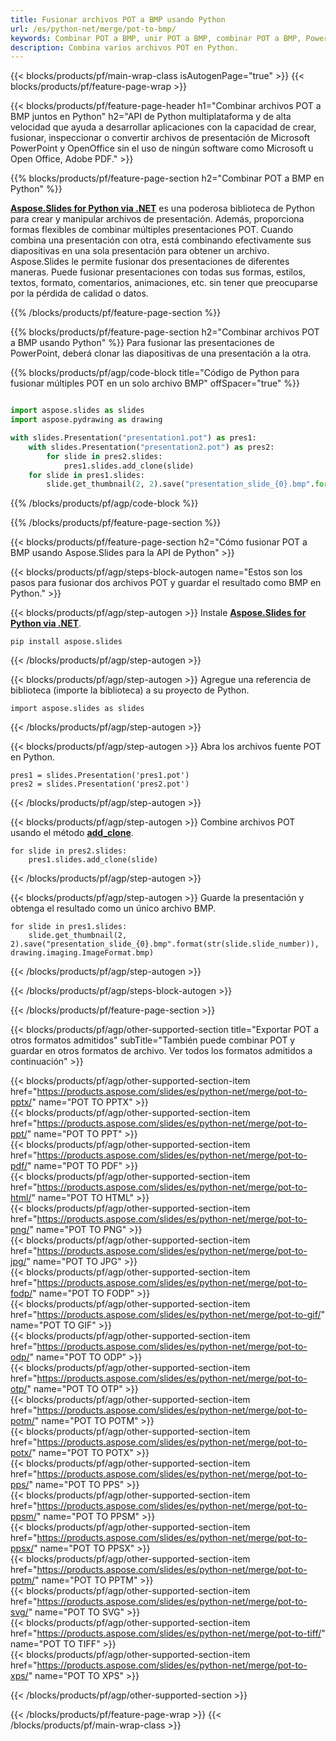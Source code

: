 ```yaml
---
title: Fusionar archivos POT a BMP usando Python
url: /es/python-net/merge/pot-to-bmp/
keywords: Combinar POT a BMP, unir POT a BMP, combinar POT a BMP, PowerPoint, Presentation, BMP, Python, Aspose
description: Combina varios archivos POT en Python.
---
```


{{< blocks/products/pf/main-wrap-class isAutogenPage="true" >}}
{{< blocks/products/pf/feature-page-wrap >}}

{{< blocks/products/pf/feature-page-header h1="Combinar archivos POT a BMP juntos en Python" h2="API de Python multiplataforma y de alta velocidad que ayuda a desarrollar aplicaciones con la capacidad de crear, fusionar, inspeccionar o convertir archivos de presentación de Microsoft PowerPoint y OpenOffice sin el uso de ningún software como Microsoft u Open Office, Adobe PDF." >}}

{{% blocks/products/pf/feature-page-section h2="Combinar POT a BMP en Python" %}}

[**Aspose.Slides for Python via .NET**](https://products.aspose.com/slides/es/python-net/) es una poderosa biblioteca de Python para crear y manipular archivos de presentación. Además, proporciona formas flexibles de combinar múltiples presentaciones POT. Cuando combina una presentación con otra, está combinando efectivamente sus diapositivas en una sola presentación para obtener un archivo. Aspose.Slides le permite fusionar dos presentaciones de diferentes maneras. Puede fusionar presentaciones con todas sus formas, estilos, textos, formato, comentarios, animaciones, etc. sin tener que preocuparse por la pérdida de calidad o datos.

{{% /blocks/products/pf/feature-page-section %}}

{{% blocks/products/pf/feature-page-section  h2="Combinar archivos POT a BMP usando Python" %}}
Para fusionar las presentaciones de PowerPoint, deberá clonar las diapositivas de una presentación a la otra.

{{% blocks/products/pf/agp/code-block title="Código de Python para fusionar múltiples POT en un solo archivo BMP" offSpacer="true" %}}

```python

import aspose.slides as slides
import aspose.pydrawing as drawing

with slides.Presentation("presentation1.pot") as pres1:
    with slides.Presentation("presentation2.pot") as pres2:
        for slide in pres2.slides:
            pres1.slides.add_clone(slide)
    for slide in pres1.slides:
        slide.get_thumbnail(2, 2).save("presentation_slide_{0}.bmp".format(str(slide.slide_number)), drawing.imaging.ImageFormat.bmp)
```


{{% /blocks/products/pf/agp/code-block %}}

{{% /blocks/products/pf/feature-page-section %}}

{{< blocks/products/pf/feature-page-section  h2="Cómo fusionar POT a BMP usando Aspose.Slides para la API de Python" >}}

{{< blocks/products/pf/agp/steps-block-autogen name="Estos son los pasos para fusionar dos archivos POT y guardar el resultado como BMP en Python." >}}

{{< blocks/products/pf/agp/step-autogen >}}
Instale [**Aspose.Slides for Python via .NET**](https://products.aspose.com/slides/es/python-net/).
```
pip install aspose.slides
```
{{< /blocks/products/pf/agp/step-autogen >}}

{{< blocks/products/pf/agp/step-autogen >}}
Agregue una referencia de biblioteca (importe la biblioteca) a su proyecto de Python.
```
import aspose.slides as slides
```
{{< /blocks/products/pf/agp/step-autogen >}}

{{< blocks/products/pf/agp/step-autogen >}}
Abra los archivos fuente POT en Python.
```
pres1 = slides.Presentation('pres1.pot')
pres2 = slides.Presentation('pres2.pot')
```
{{< /blocks/products/pf/agp/step-autogen >}}

{{< blocks/products/pf/agp/step-autogen >}}
Combine archivos POT usando el método [**add_clone**](https://reference.aspose.com/slides/python-net/aspose.slides/islidecollection/#methods).
```
for slide in pres2.slides:
    pres1.slides.add_clone(slide)
```
{{< /blocks/products/pf/agp/step-autogen >}}

{{< blocks/products/pf/agp/step-autogen >}}
Guarde la presentación y obtenga el resultado como un único archivo BMP.
```
for slide in pres1.slides:
    slide.get_thumbnail(2, 2).save("presentation_slide_{0}.bmp".format(str(slide.slide_number)), drawing.imaging.ImageFormat.bmp)
```

{{< /blocks/products/pf/agp/step-autogen >}}

{{< /blocks/products/pf/agp/steps-block-autogen >}}

{{< /blocks/products/pf/feature-page-section >}}

{{< blocks/products/pf/agp/other-supported-section title="Exportar POT a otros formatos admitidos" subTitle="También puede combinar POT y guardar en otros formatos de archivo. Ver todos los formatos admitidos a continuación" >}}

{{< blocks/products/pf/agp/other-supported-section-item href="https://products.aspose.com/slides/es/python-net/merge/pot-to-pptx/" name="POT TO PPTX" >}}  
{{< blocks/products/pf/agp/other-supported-section-item href="https://products.aspose.com/slides/es/python-net/merge/pot-to-ppt/" name="POT TO PPT" >}}  
{{< blocks/products/pf/agp/other-supported-section-item href="https://products.aspose.com/slides/es/python-net/merge/pot-to-pdf/" name="POT TO PDF" >}}  
{{< blocks/products/pf/agp/other-supported-section-item href="https://products.aspose.com/slides/es/python-net/merge/pot-to-html/" name="POT TO HTML" >}}  
{{< blocks/products/pf/agp/other-supported-section-item href="https://products.aspose.com/slides/es/python-net/merge/pot-to-png/" name="POT TO PNG" >}}  
{{< blocks/products/pf/agp/other-supported-section-item href="https://products.aspose.com/slides/es/python-net/merge/pot-to-jpg/" name="POT TO JPG" >}}  
{{< blocks/products/pf/agp/other-supported-section-item href="https://products.aspose.com/slides/es/python-net/merge/pot-to-fodp/" name="POT TO FODP" >}}  
{{< blocks/products/pf/agp/other-supported-section-item href="https://products.aspose.com/slides/es/python-net/merge/pot-to-gif/" name="POT TO GIF" >}}  
{{< blocks/products/pf/agp/other-supported-section-item href="https://products.aspose.com/slides/es/python-net/merge/pot-to-odp/" name="POT TO ODP" >}}  
{{< blocks/products/pf/agp/other-supported-section-item href="https://products.aspose.com/slides/es/python-net/merge/pot-to-otp/" name="POT TO OTP" >}}  
{{< blocks/products/pf/agp/other-supported-section-item href="https://products.aspose.com/slides/es/python-net/merge/pot-to-potm/" name="POT TO POTM" >}}  
{{< blocks/products/pf/agp/other-supported-section-item href="https://products.aspose.com/slides/es/python-net/merge/pot-to-potx/" name="POT TO POTX" >}}  
{{< blocks/products/pf/agp/other-supported-section-item href="https://products.aspose.com/slides/es/python-net/merge/pot-to-pps/" name="POT TO PPS" >}}  
{{< blocks/products/pf/agp/other-supported-section-item href="https://products.aspose.com/slides/es/python-net/merge/pot-to-ppsm/" name="POT TO PPSM" >}}  
{{< blocks/products/pf/agp/other-supported-section-item href="https://products.aspose.com/slides/es/python-net/merge/pot-to-ppsx/" name="POT TO PPSX" >}}  
{{< blocks/products/pf/agp/other-supported-section-item href="https://products.aspose.com/slides/es/python-net/merge/pot-to-pptm/" name="POT TO PPTM" >}}  
{{< blocks/products/pf/agp/other-supported-section-item href="https://products.aspose.com/slides/es/python-net/merge/pot-to-svg/" name="POT TO SVG" >}}  
{{< blocks/products/pf/agp/other-supported-section-item href="https://products.aspose.com/slides/es/python-net/merge/pot-to-tiff/" name="POT TO TIFF" >}}  
{{< blocks/products/pf/agp/other-supported-section-item href="https://products.aspose.com/slides/es/python-net/merge/pot-to-xps/" name="POT TO XPS" >}}  


{{< /blocks/products/pf/agp/other-supported-section >}}

{{< /blocks/products/pf/feature-page-wrap >}}
{{< /blocks/products/pf/main-wrap-class >}}